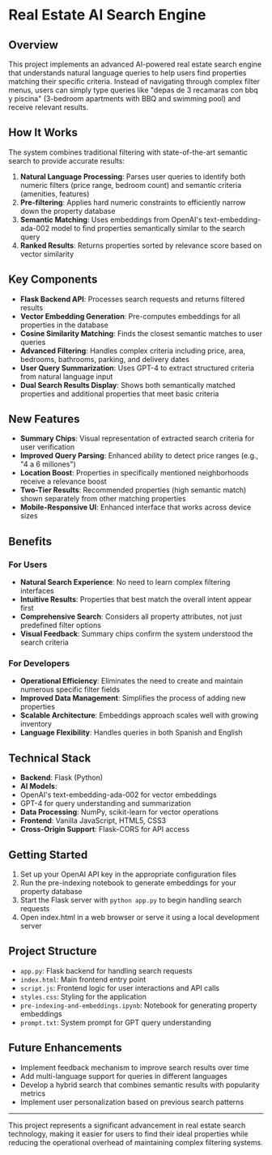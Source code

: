 # Real Estate AI Search Engine

## Overview

This project implements an advanced AI-powered real estate search engine that understands natural language queries to help users find properties matching their specific criteria. Instead of navigating through complex filter menus, users can simply type queries like "depas de 3 recamaras con bbq y piscina" (3-bedroom apartments with BBQ and swimming pool) and receive relevant results.

## How It Works

The system combines traditional filtering with state-of-the-art semantic search to provide accurate results:

1. **Natural Language Processing**: Parses user queries to identify both numeric filters (price range, bedroom count) and semantic criteria (amenities, features)
2. **Pre-filtering**: Applies hard numeric constraints to efficiently narrow down the property database
3. **Semantic Matching**: Uses embeddings from OpenAI's text-embedding-ada-002 model to find properties semantically similar to the search query
4. **Ranked Results**: Returns properties sorted by relevance score based on vector similarity

## Key Components

- **Flask Backend API**: Processes search requests and returns filtered results
- **Vector Embedding Generation**: Pre-computes embeddings for all properties in the database
- **Cosine Similarity Matching**: Finds the closest semantic matches to user queries
- **Advanced Filtering**: Handles complex criteria including price, area, bedrooms, bathrooms, parking, and delivery dates
- **User Query Summarization**: Uses GPT-4 to extract structured criteria from natural language input
- **Dual Search Results Display**: Shows both semantically matched properties and additional properties that meet basic criteria

## New Features

- **Summary Chips**: Visual representation of extracted search criteria for user verification
- **Improved Query Parsing**: Enhanced ability to detect price ranges (e.g., "4 a 6 millones")
- **Location Boost**: Properties in specifically mentioned neighborhoods receive a relevance boost
- **Two-Tier Results**: Recommended properties (high semantic match) shown separately from other matching properties
- **Mobile-Responsive UI**: Enhanced interface that works across device sizes

## Benefits

### For Users
- **Natural Search Experience**: No need to learn complex filtering interfaces
- **Intuitive Results**: Properties that best match the overall intent appear first
- **Comprehensive Search**: Considers all property attributes, not just predefined filter options
- **Visual Feedback**: Summary chips confirm the system understood the search criteria

### For Developers
- **Operational Efficiency**: Eliminates the need to create and maintain numerous specific filter fields
- **Improved Data Management**: Simplifies the process of adding new properties
- **Scalable Architecture**: Embeddings approach scales well with growing inventory
- **Language Flexibility**: Handles queries in both Spanish and English

## Technical Stack

- **Backend**: Flask (Python)
- **AI Models**: 
 - OpenAI's text-embedding-ada-002 for vector embeddings
 - GPT-4 for query understanding and summarization
- **Data Processing**: NumPy, scikit-learn for vector operations
- **Frontend**: Vanilla JavaScript, HTML5, CSS3
- **Cross-Origin Support**: Flask-CORS for API access

## Getting Started

1. Set up your OpenAI API key in the appropriate configuration files
2. Run the pre-indexing notebook to generate embeddings for your property database
3. Start the Flask server with `python app.py` to begin handling search requests
4. Open index.html in a web browser or serve it using a local development server

## Project Structure

- `app.py`: Flask backend for handling search requests
- `index.html`: Main frontend entry point
- `script.js`: Frontend logic for user interactions and API calls
- `styles.css`: Styling for the application
- `pre-indexing-and-embeddings.ipynb`: Notebook for generating property embeddings
- `prompt.txt`: System prompt for GPT query understanding

## Future Enhancements

- Implement feedback mechanism to improve search results over time
- Add multi-language support for queries in different languages
- Develop a hybrid search that combines semantic results with popularity metrics
- Implement user personalization based on previous search patterns

---

This project represents a significant advancement in real estate search technology, making it easier for users to find their ideal properties while reducing the operational overhead of maintaining complex filtering systems.